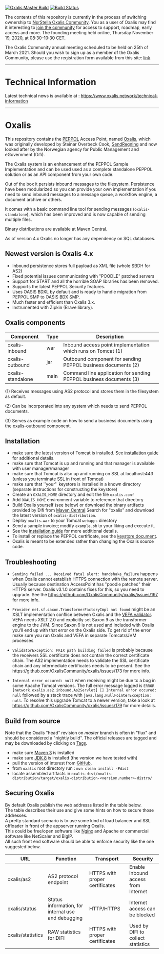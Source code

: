 [![Oxalis Master Build](https://github.com/OxalisCommunity/oxalis/workflows/Oxalis%20Master%20Build/badge.svg?branch=master)](https://github.com/OxalisCommunity/oxalis/actions?query=workflow%3A%22Oxalis%20Master%20Build%22)
[![Build Status](https://travis-ci.org/difi/oxalis.svg?branch=release4)](https://travis-ci.org/difi/oxalis)

The contents of this repository is currently in the process of switching ownership to [NorStella Oxalis Community](https://www.oxalis.network/). You as a user of Oxalis may find it interesting to [join the community](https://www.oxalis.network/join) for access to support, roadmap, early access and more. The founding meeting held online, Thursday November 19, 2020, at 08:30–10:30 CET. 

The Oxalis Community annual meeting scheduled to be held on 25th of March 2021. Should you wish to sign up as a member of the Oxalis Community, please use the registration form available from this site: [link](https://www.oxalis.network/join)  

---
# Technical Information
Latest technical news is available at : https://www.oxalis.network/technical-information

---
# Oxalis

This repository contains the [PEPPOL](http://www.peppol.eu/) Access Point, named [Oxalis](http://en.wikipedia.org/wiki/Common_wood_sorrel),
which was originally developed by Steinar Overbeck Cook, [SendRegning](http://www.sendregning.no/)
and now looked after by the Norwegian agency for Public Management and eGovernment (Difi).

The Oxalis system is an enhancement of the PEPPOL Sample Implementation and can be used used as
a complete standalone PEPPOL solution or as an API component from your own code.

Out of the box it persists inbound messages to the filesystem.
Persistence have been modularized so you can provide your own implementation if you need to
send inbound messages to a message queue, a workflow engine, a document archive or others.

It comes with a basic command line tool for sending messages (```oxalis-standalone```), which has been improved and
is now capable of sending multiple files.

Binary distributions are available at Maven Central.

As of version 4.x Oxalis no longer has any dependency on SQL databases.


## Newest version is Oxalis 4.x

* Inbound persistence stores full payload as XML file (whole SBDH for AS2)
* Fixed potential issues communicating with "POODLE" patched servers
* Support for START and all the horrible SOAP libraries has been removed.
* Supports the latest PEPPOL Security features.
* Uses OASIS BDXL by default and is ready to handle migration from PEPPOL SMP to OASIS BDX SMP.
* Much faster and efficient than Oxalis 3.x.
* Instrumented with Zipkin (Brave library).


## Oxalis components

| Component | Type | Description |
| --------- | ---- | ----------- |
| oxalis-inbound    | war  | Inbound access point implementation which runs on Tomcat (1) |
| oxalis-outbound   | jar  | Outbound component for sending PEPPOL business documents (2) |
| oxalis-standalone | main | Command line application for sending PEPPOL business documents (3) |

(1) Receives messages using AS2 protocol and stores them in the filesystem as default.

(2) Can be incorporated into any system which needs to send PEPPOL documents.

(3) Serves as example code on how to send a business documents using the oxalis-outbound component.


## Installation

* make sure the latest version of Tomcat is installed. See [installation guide](/doc/installation.md) for additional details.
* make sure that Tomcat is up and running and that manager is available with user manager/manager
* make sure that Tomcat is also up and running on SSL at localhost:443 (unless you terminate SSL in front of Tomcat)
* make sure that ''your'' keystore is installed in a known directory (separate instructions for constructing the keystore)
* Create an `OXALIS_HOME` directory and edit the file `oxalis.conf`
* Add `OXALIS_HOME` environment variable to reference that directory
* Build Oxalis yourself (see below) or download the binary artifacts provided by Difi from [Maven Central](https://search.maven.org)
  Search for "oxalis" and download the latest version of `oxalis-distribution`.
* Deploy `oxalis.war` to your Tomcat `webapps` directory
* Send a sample invoice; modify `example.sh` to your liking and execute it.
* See the [installation guide](/doc/installation.md) for more additional details.
* To install or replace the PEPPOL certificate, see the [keystore document](/doc/keystore.adoc).
* Oxalis is meant to be extended rather than changing the Oxalis source code.


## Troubleshooting

* `Sending failed ... Received fatal alert: handshake_failure` happens when Oxalis cannot establish HTTPS connection with the remote server.  Usually because destination AccessPoint has "poodle patched" their HTTPS server.  Oxalis v3.1.0 contains fixes for this, so you need to upgrade.  See the https://github.com/OxalisCommunity/oxalis/issues/197 for more info.

* `Provider net.sf.saxon.TransformerFactoryImpl not found` might be an XSLT implementation conflice between Oxalis and the [VEFA validator](https://github.com/difi/vefa-validator-app).  VEFA needs XSLT 2.0 and explicitly set Saxon 9 as the transformer engine to the JVM.  Since Saxon 9 is not used and included with Oxalis you'll end up with that error on the Oxalis side.  To get rid of the error make sure you run Oxalis and VEFA in separate Tomcats/JVM processes.

* `ValidatorException: PKIX path building failed` is probably because the receivers SSL certificate does not contain the correct certificate chain.  The AS2 implementation needs to validate the SSL certificate chain and any intermediate certificates needs to be present.  See the https://github.com/OxalisCommunity/oxalis/issues/173 for more info.

* `Internal error occured: null` when receiving might be due to a bug in some
   Apache Tomcat versions.  The full error message logged is `ERROR [network.oxalis.as2.inbound.As2Servlet] [] Internal error occured: null` followed by a stack trace with `java.lang.NullPointerException: null`.  To resolve this upgrade Tomcat to a newer version, take a look at https://github.com/OxalisCommunity/oxalis/issues/179 for more details.


## Build from source

Note that the Oxalis "head" revision on *master* branch is often in "flux" and should be considered a "nightly build".
The official releases are tagged and may be downloaded by clicking on [Tags](https://github.com/OxalisCommunity/oxalis/tags).

* make sure [Maven 3](http://maven.apache.org/) is installed
* make sure [JDK 8](http://www.oracle.com/technetwork/java/javase/) is installed (the version we have tested with)
* pull the version of interest from [GitHub](https://github.com/OxalisCommunity/oxalis).
* from `oxalis` root directory run : `mvn clean install -Pdist`
* locate assembled artifacts in `oxalis-dist/oxalis-distribution/target/oxalis-distribution-<version.number>-distro/`


## Securing Oxalis

By default Oxalis publish the web addresss listed in the table below.  
The table describes their use and give some hints on how to secure those addresses.  
A pretty standard scenario is to use some kind of load balancer and SSL offloader in front of the appserver running Oxalis.  
This could be free/open software like [Nginx](http://nginx.org/) and Apache or commercial software like NetScaler and BigIP.  
All such front end software should be able to enforce security like the one suggested below.

| URL | Function | Transport | Security |
| --- | -------- | --------- | -------- |
| oxalis/as2 | AS2 protocol endpoint | HTTPS with proper certificates | Enable inbound access from Internet |
| oxalis/status | Status information, for internal use and debugging | HTTP/HTTPS | Internet access can be blocked |
| oxalis/statistics | RAW statistics for DIFI | HTTPS with proper certificates | Used by DIFI to collect statistics |
